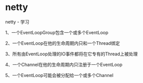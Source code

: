 # netty
netty - 学习

1、一个EventLoopGroup包含一个或多个EventLoop

2、一个EventLoop在他的生命周期内只和一个Thread绑定

3、所有由EventLoop处理的IO事件都将在它专有的Thread上被处理

4、一个Channel在他的生命周期内只注册于一个EventLoop

5、一个EventLoop可能会被分配给一个或多个Channel
